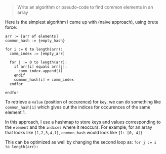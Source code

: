 >Write an algorithm or pseudo-code to find common elements in an array

Here is the simplest algorithm I came up with (naive approach), using brute force:

```
arr := [arr of elements]
common_hash := {empty_hash}

for i := 0 to length(arr):
  comm_index := [empty_arr]
  
  for j := 0 to length(arr):
    if arr[i] equals arr[j]:
      comm_index.append(i)
    endif
    common_hash[i] = comm_index
  endfor

endfor

```

To retrieve a `value` (position of occurence) for `key`, we can do something like `common_hash[1]` which gives out the indices for occurences of the same element 1.

In this approach, I use a hashmap to store keys and values corresponding to the `element` and the `indices` where it reoccurs. For example, for an array that looks like `[1,2,3,4,1]`, `common_hash` would look like `{1: [0, 4]}`

This can be optimized as well by changing the second loop as: `for j := i to length(arr):`